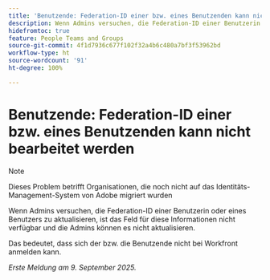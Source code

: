 ```yaml
---
title: 'Benutzende: Federation-ID einer bzw. eines Benutzenden kann nicht bearbeitet werden'
description: Wenn Admins versuchen, die Federation-ID einer Benutzerin oder eines Benutzers zu aktualisieren, ist das Feld für diese Informationen nicht verfügbar und die Admins können es nicht aktualisieren.
hidefromtoc: true
feature: People Teams and Groups
source-git-commit: 4f1d7936c677f102f32a4b6c480a7bf3f53962bd
workflow-type: ht
source-wordcount: '91'
ht-degree: 100%

---
```



# Benutzende: Federation-ID einer bzw. eines Benutzenden kann nicht bearbeitet werden

>[!NOTE]
>
>Dieses Problem betrifft Organisationen, die noch nicht auf das Identitäts-Management-System von Adobe migriert wurden

Wenn Admins versuchen, die Federation-ID einer Benutzerin oder eines Benutzers zu aktualisieren, ist das Feld für diese Informationen nicht verfügbar und die Admins können es nicht aktualisieren.

Das bedeutet, dass sich der bzw. die Benutzende nicht bei Workfront anmelden kann.

_Erste Meldung am 9. September 2025._
